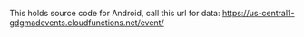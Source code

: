 This holds source code for Android,
call this url for data:
https://us-central1-gdgmadevents.cloudfunctions.net/event/